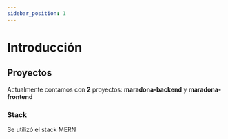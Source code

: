 ```yaml
---
sidebar_position: 1
---
```


# Introducción

## Proyectos

Actualmente contamos con **2** proyectos: **maradona-backend** y **maradona-frontend**

### Stack

Se utilizó el stack MERN
